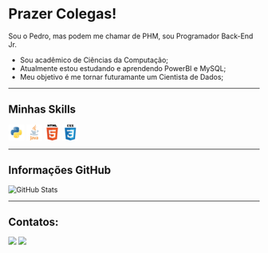 # Prazer Colegas!

Sou o Pedro, mas podem me chamar de PHM, sou Programador Back-End Jr.

- Sou acadêmico de Ciências da Computação;
- Atualmente estou estudando e aprendendo PowerBI e MySQL;
- Meu objetivo é me tornar futuramante um Cientista de Dados;

---

##  Minhas Skills

<code><img height="32" src="https://raw.githubusercontent.com/github/explore/80688e429a7d4ef2fca1e82350fe8e3517d3494d/topics/python/python.png" alt="Python"/></code>
<code><img height="32" src="https://raw.githubusercontent.com/github/explore/80688e429a7d4ef2fca1e82350fe8e3517d3494d/topics/java/java.png" alt="Java"/></code>
<code><img height="32" src="https://raw.githubusercontent.com/github/explore/80688e429a7d4ef2fca1e82350fe8e3517d3494d/topics/html/html.png" alt="HTML5"/></code>
<code><img height="32" src="https://raw.githubusercontent.com/github/explore/80688e429a7d4ef2fca1e82350fe8e3517d3494d/topics/css/css.png" alt="CSS"/></code>

---


##  Informações GitHub

![GitHub Stats](https://github-readme-stats.vercel.app/api?username=anuraghazra&theme=dark&show_icons=true)


---


## Contatos:

<p align="left">

  <a href="https://mail.google.com/mail/u/0/#inbox" alt="Gmail">
  <img src="https://img.shields.io/badge/-Gmail-FF0000?style=flat-square&labelColor=FF0000&logo=gmail&logoColor=white&link=https://mail.google.com/mail/u/0/#inbox" /></a>

  <a href="https://www.linkedin.com/in/pedro-macedo-62b597247/" alt="Linkedin">
  <img src="https://img.shields.io/badge/-Linkedin-0e76a8?style=flat-square&logo=Linkedin&logoColor=white&link=https://www.linkedin.com/in/pedro-macedo-62b597247/" /></a>
  
</p>
